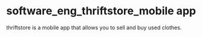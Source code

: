 # software_eng_thriftstore_mobile app
 thriftstore is a mobile app that allows you to sell and buy used clothes.
